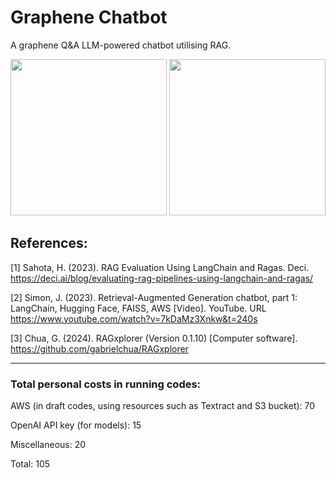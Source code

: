 # Graphene Chatbot
A graphene Q&A LLM-powered chatbot utilising RAG. 

<img src="https://github.com/sara0066/graphene/assets/154972811/51ff4da4-c2f5-43cc-ae0d-e23f4406a1c0" height="250">
<img src="https://github.com/sara0066/graphene/assets/154972811/0a5edb24-9661-4a54-83ef-cc5a207cfcec" height="250">

## References:

[1] Sahota, H. (2023). RAG Evaluation Using LangChain and Ragas. Deci. https://deci.ai/blog/evaluating-rag-pipelines-using-langchain-and-ragas/ 

[2] Simon, J. (2023). Retrieval-Augmented Generation chatbot, part 1: LangChain, Hugging Face, FAISS, AWS [Video]. YouTube. URL https://www.youtube.com/watch?v=7kDaMz3Xnkw&t=240s

[3] Chua, G. (2024). RAGxplorer (Version 0.1.10) [Computer software]. https://github.com/gabrielchua/RAGxplorer

----

### Total personal costs in running codes:
AWS (in draft codes, using resources such as Textract and S3 bucket): 70

OpenAI API key (for models): 15

Miscellaneous: 20

Total: 105

